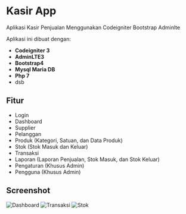 # Kasir App
Aplikasi Kasir Penjualan Menggunakan Codeigniter Bootstrap Adminlte

Aplikasi ini dibuat dengan:
* **Codeigniter 3**
* **AdminLTE3**
* **Bootstrap4**
* **Mysql Maria DB**
* **Php 7**
* dsb

## Fitur

* Login
* Dashboard
* Supplier
* Pelanggan
* Produk (Kategori, Satuan, dan Data Produk)
* Stok (Stok Masuk dan Keluar)
* Transaksi
* Laporan (Laporan Penjualan, Stok Masuk, dan Stok Keluar)
* Pengaturan (Khusus Admin)
* Pengguna (Khusus Admin)

## Screenshot

![Dashboard](https://i.ibb.co/3vV25Gv/dashboard.png)
![Transaksi](https://i.ibb.co/25jpLqL/transaksi.png)
![Stok](https://i.ibb.co/f4XF8MN/stok.png)


